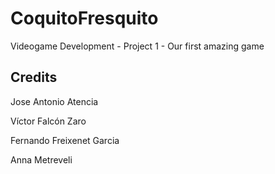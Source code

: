 # CoquitoFresquito
Videogame Development - Project 1 - Our first amazing game

## Credits
Jose Antonio Atencia

Víctor Falcón Zaro

Fernando Freixenet Garcia

Anna Metreveli
